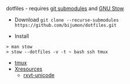 dotfiles - requires [git submodules](https://git-scm.com/book/en/v2/Git-Tools-Submodules) and [GNU Stow](https://www.gnu.org/software/stow/manual/stow.html#Introduction)

+ Download
`git clone --recurse-submodules https://github.com/bijumon/dotfiles.git`

+ Install
``` shell
> man stow
> stow --dotfiles -v -t ~ bash ssh tmux
```

- [tmux](https://github.com/tmux/tmux/wiki)
- [Xresources](https://github.com/bijumon/dotfiles/blob/main/Xorg/.Xresources)
  * [rxvt-unicode](https://github.com/bijumon/dotfiles/blob/main/Xorg/.Xresources)

